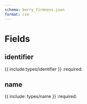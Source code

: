 ```yaml
---
schema: berry_firmness.json
format: csv
---
```


# Fields
## identifier
{{ include:types/identifier }}
:required:

## name
{{ include: types/name }}
:required:
